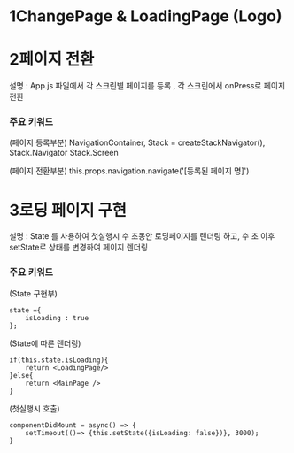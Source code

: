 # 1ChangePage & LoadingPage (Logo)

# 2페이지 전환
설명 : App.js 파일에서 각 스크린별 페이지를 등록 , 각 스크린에서 onPress로 페이지 전환

### 주요 키워드

(페이지 등록부분)
NavigationContainer, 
Stack = createStackNavigator(),
Stack.Navigator
Stack.Screen

(페이지 전환부분)
this.props.navigation.navigate('[등록된 페이지 명]')

# 3로딩 페이지 구현
설명 : State 를 사용하여 첫실행시 수 초동안 로딩페이지를 랜더링 하고, 수 초 이후 setState로 상태를 변경하여 페이지 렌더링

### 주요 키워드

(State 구현부)
```
state ={
    isLoading : true
};
```

(State에 따른 렌더링)
```
if(this.state.isLoading){
    return <LoadingPage/>
}else{
    return <MainPage />
}
```

(첫실행시 호출)
```
componentDidMount = async() => {
    setTimeout(()=> {this.setState({isLoading: false})}, 3000);
}
```

